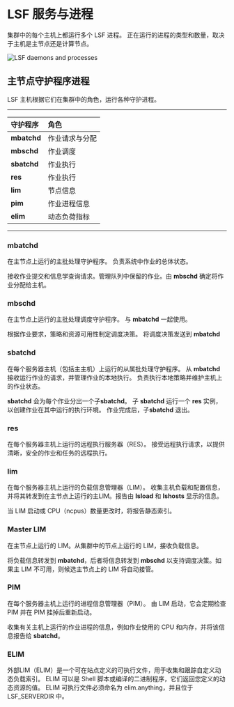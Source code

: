 # LSF 服务与进程

集群中的每个主机上都运行多个 LSF 进程。 正在运行的进程的类型和数量，取决于主机是主节点还是计算节点。



![LSF daemons and processes](https://www.ibm.com/support/knowledgecenter/SSWRJV_10.1.0/lsf_foundations/lsf_processes_summary.jpg)



## 主节点守护程序进程

LSF 主机根据它们在集群中的角色，运行各种守护进程。

------

| 守护程序    | 角色           |
| :---------- | :------------- |
| **mbatchd** | 作业请求与分配 |
| **mbschd**  | 作业调度       |
| **sbatchd** | 作业执行       |
| **res**     | 作业执行       |
| **lim**     | 节点信息       |
| **pim**     | 作业进程信息   |
| **elim**    | 动态负荷指标   |

------

### mbatchd

在主节点上运行的主批处理守护程序。 负责系统中作业的总体状态。

接收作业提交和信息学查询请求。管理队列中保留的作业。由 **mbschd** 确定将作业分配给主机。

### mbschd

在主节点上运行的主批处理调度守护程序。 与 **mbatchd** 一起使用。

根据作业要求，策略和资源可用性制定调度决策。 将调度决策发送到 **mbatchd**

### sbatchd

在每个服务器主机（包括主主机）上运行的从属批处理守护程序。 从 **mbatchd** 接收运行作业的请求，并管理作业的本地执行。 负责执行本地策略并维护主机上的作业状态。

**sbatchd** 会为每个作业分出一个子**sbatchd**。 子 **sbatchd** 运行一个 **res** 实例，以创建作业在其中运行的执行环境。 作业完成后，子**sbatchd** 退出。

### res

在每个服务器主机上运行的远程执行服务器（RES）。 接受远程执行请求，以提供清晰，安全的作业和任务的远程执行。

### lim

在每个服务器主机上运行的负载信息管理器（LIM）。 收集主机负载和配置信息，并将其转发到在主节点上运行的主LIM。报告由 **lsload** 和 **lshosts** 显示的信息。

当 LIM 启动或 CPU（ncpus）数量更改时，将报告静态索引。

### Master LIM

在主节点上运行的 LIM。从集群中的节点上运行的 LIM，接收负载信息。

将负载信息转发到 **mbatchd**，后者将信息转发到 **mbschd** 以支持调度决策。如果主 LIM 不可用，则候选主节点上的 LIM 将自动接管。

### PIM

在每个服务器主机上运行的进程信息管理器（PIM）。 由 LIM 启动，它会定期检查 PIM 并在 PIM 挂掉后重新启动。

收集有关主机上运行的作业进程的信息，例如作业使用的 CPU 和内存，并将该信息报告给 **sbatchd**。

### ELIM

外部LIM（ELIM）是一个可在站点定义的可执行文件，用于收集和跟踪自定义动态负载索引。 ELIM 可以是 Shell 脚本或编译的二进制程序，它们返回您定义的动态资源的值。 ELIM 可执行文件必须命名为 elim.anything，并且位于 LSF_SERVERDIR 中。